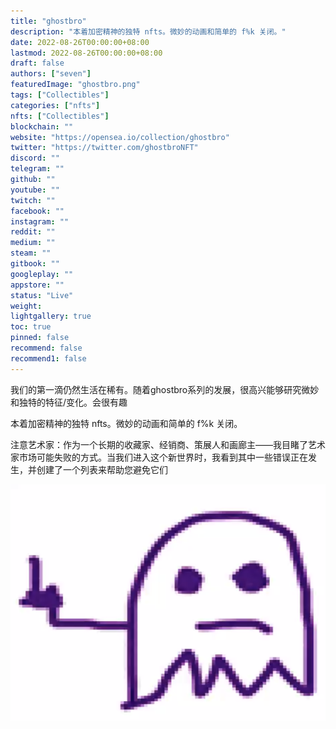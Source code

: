 ```yaml
---
title: "ghostbro"
description: "本着加密精神的独特 nfts。微妙的动画和简单的 f%k 关闭。"
date: 2022-08-26T00:00:00+08:00
lastmod: 2022-08-26T00:00:00+08:00
draft: false
authors: ["seven"]
featuredImage: "ghostbro.png"
tags: ["Collectibles"]
categories: ["nfts"]
nfts: ["Collectibles"]
blockchain: ""
website: "https://opensea.io/collection/ghostbro"
twitter: "https://twitter.com/ghostbroNFT"
discord: ""
telegram: ""
github: ""
youtube: ""
twitch: ""
facebook: ""
instagram: ""
reddit: ""
medium: ""
steam: ""
gitbook: ""
googleplay: ""
appstore: ""
status: "Live"
weight: 
lightgallery: true
toc: true
pinned: false
recommend: false
recommend1: false
---
```

我们的第一滴仍然生活在稀有。随着ghostbro系列的发展，很高兴能够研究微妙和独特的特征/变化。会很有趣

本着加密精神的独特 nfts。微妙的动画和简单的 f%k 关闭。

注意艺术家：作为一个长期的收藏家、经销商、策展人和画廊主——我目睹了艺术家市场可能失败的方式。当我们进入这个新世界时，我看到其中一些错误正在发生，并创建了一个列表来帮助您避免它们

![nft](1661501237734.png)